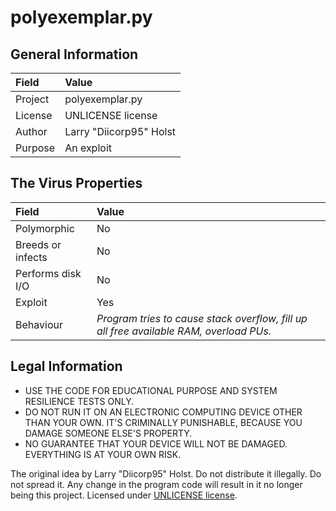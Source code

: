# polyexemplar.py
## General Information
| Field | Value |
| :---- | :---- |
| Project | polyexemplar.py |
| License | UNLICENSE license |
| Author | Larry "Diicorp95" Holst |
| Purpose | An exploit |

## The Virus Properties
| Field | Value |
| :---- | :---- |
| Polymorphic | No |
| Breeds or infects | No |
| Performs disk I/O | No |
| Exploit | Yes |
| Behaviour | *Program tries to cause stack overflow, fill up all free available RAM, overload PUs.* |

## Legal Information
* USE THE CODE FOR EDUCATIONAL PURPOSE AND SYSTEM RESILIENCE TESTS ONLY.
* DO NOT RUN IT ON AN ELECTRONIC COMPUTING DEVICE OTHER THAN YOUR OWN. IT'S CRIMINALLY PUNISHABLE, BECAUSE YOU DAMAGE SOMEONE ELSE'S PROPERTY.
* NO GUARANTEE THAT YOUR DEVICE WILL NOT BE DAMAGED. EVERYTHING IS AT YOUR OWN RISK.

The original idea by Larry "Diicorp95" Holst. Do not distribute it illegally. Do not spread it. Any change in the program code will result in it no longer being this project. Licensed under [UNLICENSE license](https://unlicense.org).
